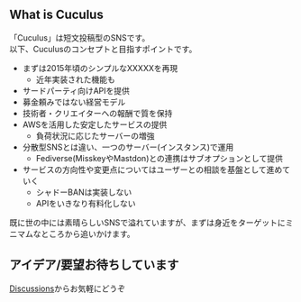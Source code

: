 ## What is Cuculus
「Cuculus」は短文投稿型のSNSです。  
以下、Cuculusのコンセプトと目指すポイントです。

- まずは2015年頃のシンプルなXXXXXを再現
  - 近年実装された機能も
- サードパーティ向けAPIを提供
- 募金頼みではない経営モデル
- 技術者・クリエイターへの報酬で質を保持
- AWSを活用した安定したサービスの提供
  - 負荷状況に応じたサーバーの増強
- 分散型SNSとは違い、一つのサーバー(インスタンス)で運用
  - Fediverse(MisskeyやMastdon)との連携はサブオプションとして提供
- サービスの方向性や変更点についてはユーザーとの相談を基盤として進めていく
  - シャドーBANは実装しない
  - APIをいきなり有料化しない

既に世の中には素晴らしいSNSで溢れていますが、まずは身近をターゲットにミニマムなところから追いかけます。

## アイデア/要望お待ちしています

[Discussions](https://github.com/orgs/cuculus-dev/discussions)からお気軽にどうぞ

<!--

**Here are some ideas to get you started:**

🙋‍♀️ A short introduction - what is your organization all about?
🌈 Contribution guidelines - how can the community get involved?
👩‍💻 Useful resources - where can the community find your docs? Is there anything else the community should know?
🍿 Fun facts - what does your team eat for breakfast?
🧙 Remember, you can do mighty things with the power of [Markdown](https://docs.github.com/github/writing-on-github/getting-started-with-writing-and-formatting-on-github/basic-writing-and-formatting-syntax)
-->
